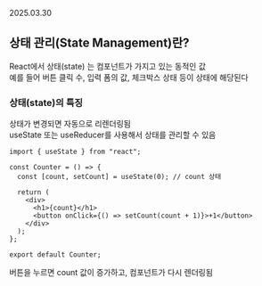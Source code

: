 2025.03.30
## 상태 관리(State Management)란?
React에서 상태(state) 는 컴포넌트가 가지고 있는 동적인 값 <br>
예를 들어 버튼 클릭 수, 입력 폼의 값, 체크박스 상태 등이 상태에 해당된다<br>
### 상태(state)의 특징
상태가 변경되면 자동으로 리렌더링됨<br>
useState 또는 useReducer를 사용해서 상태를 관리할 수 있음
```tsx
import { useState } from "react";

const Counter = () => {
  const [count, setCount] = useState(0); // count 상태

  return (
    <div>
      <h1>{count}</h1>
      <button onClick={() => setCount(count + 1)}>+1</button>
    </div>
  );
};

export default Counter;

```
버튼을 누르면 count 값이 증가하고, 컴포넌트가 다시 렌더링됨